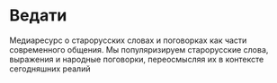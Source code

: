 # Ведати
Медиаресурс о старорусских словах и поговорках
как части современного общения. Мы популяризируем старорусские слова, выражения и народные поговорки, переосмысляя их в контексте сегодняшних реалий